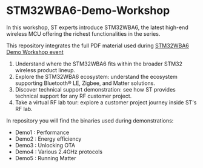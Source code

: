 # STM32WBA6-Demo-Workshop
In this workshop, ST experts introduce STM32WBA6, the latest high-end wireless MCU offering the richest functionalities in the series.


This repository integrates the full PDF material used during [STM32WBA6 Demo Workshop event](https://content.st.com/stm32wba6-workshop-emea.html) 

1. Understand where the STM32WBA6 fits within the broader STM32 wireless product lineup.
2. Explore the STM32WBA6 ecosystem: understand the ecosystem supporting Bluetooth® LE, Zigbee, and Matter solutions.
3. Discover technical support demonstration: see how ST provides technical support for any RF customer project.
4. Take a virtual RF lab tour: explore a customer project journey inside ST's RF lab.

In  repository you will find the binaries used during demonstrations:
- Demo1 : Performance
- Demo2 : Energy efficiency
- Demo3 : Unlocking OTA
- Demo4 : Various 2.4GHz protocols
- Demo5 : Running Matter